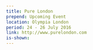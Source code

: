 ```yaml
---
title: Pure London
prepend: Upcoming Event
location: Olympia London
period: 24 - 26 July 2016
link: http://www.purelondon.com
is-shown:
---
```


